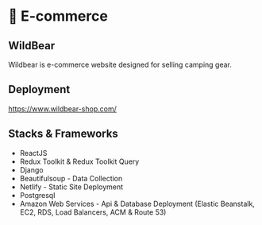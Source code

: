 # :shopping_cart: E-commerce
## WildBear
Wildbear is e-commerce website designed for selling camping gear.

## Deployment
https://www.wildbear-shop.com/

## Stacks & Frameworks
* ReactJS
* Redux Toolkit & Redux Toolkit Query
* Django
* Beautifulsoup - Data Collection
* Netlify - Static Site Deployment
* Postgresql
* Amazon Web Services - Api & Database Deployment (Elastic Beanstalk, EC2, RDS, Load Balancers, ACM & Route 53)
